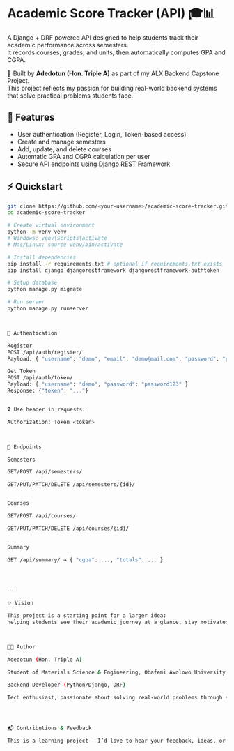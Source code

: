 # Academic Score Tracker (API) 🎓📊

A Django + DRF powered API designed to help students track their academic performance across semesters.  
It records courses, grades, and units, then automatically computes GPA and CGPA.  

🚀 Built by **Adedotun (Hon. Triple A)** as part of my ALX Backend Capstone Project.  
This project reflects my passion for building real-world backend systems that solve practical problems students face.  

## 🌟 Features

- User authentication (Register, Login, Token-based access)  
- Create and manage semesters  
- Add, update, and delete courses  
- Automatic GPA and CGPA calculation per user  
- Secure API endpoints using Django REST Framework  


## ⚡ Quickstart

```bash
git clone https://github.com/<your-username>/academic-score-tracker.git
cd academic-score-tracker

# Create virtual environment
python -m venv venv
# Windows: venv\Scripts\activate
# Mac/Linux: source venv/bin/activate

# Install dependencies
pip install -r requirements.txt # optional if requirements.txt exists
pip install django djangorestframework djangorestframework-authtoken

# Setup database
python manage.py migrate

# Run server
python manage.py runserver



🔑 Authentication

Register
POST /api/auth/register/
Payload: { "username": "demo", "email": "demo@mail.com", "password": "password123" }

Get Token
POST /api/auth/token/
Payload: { "username": "demo", "password": "password123" }
Response: {"token": "..."}


🔒 Use header in requests:

Authorization: Token <token>



📌 Endpoints

Semesters

GET/POST /api/semesters/

GET/PUT/PATCH/DELETE /api/semesters/{id}/


Courses

GET/POST /api/courses/

GET/PUT/PATCH/DELETE /api/courses/{id}/


Summary

GET /api/summary/ → { "cgpa": ..., "totals": ... }




---

✨ Vision

This project is a starting point for a larger idea:
helping students see their academic journey at a glance, stay motivated, and plan ahead with accurate performance data.



🧑‍💻 Author

Adedotun (Hon. Triple A)

Student of Materials Science & Engineering, Obafemi Awolowo University

Backend Developer (Python/Django, DRF)

Tech enthusiast, passionate about solving real-world problems through software




📬 Contributions & Feedback

This is a learning project — I’d love to hear your feedback, ideas, or contributions!